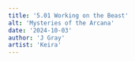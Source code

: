 ```yaml
---
title: '5.01 Working on the Beast'
alt: 'Mysteries of the Arcana'
date: '2024-10-03'
author: 'J Gray'
artist: 'Keira'
---
```

